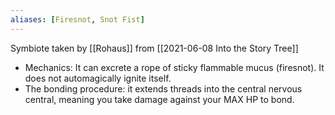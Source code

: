 ```yaml
---
aliases: [Firesnot, Snot Fist]
---
```


Symbiote taken by [[Rohaus]] from [[2021-06-08 Into the Story Tree]]

* Mechanics: It can excrete a rope of sticky flammable mucus (firesnot). It does not automagically ignite itself.
* The bonding procedure: it extends threads into the central nervous central, meaning you take damage against your MAX HP to bond.